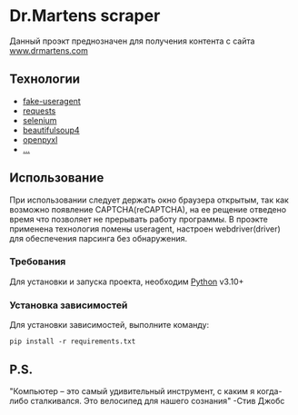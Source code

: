 # Dr.Martens scraper
Данный проэкт преднозначен для получения контента с сайта www.drmartens.com

## Технологии
- [fake-useragent](https://fake-useragent.readthedocs.io/en/latest/)
- [requests](https://requests.readthedocs.io/en/latest/)
- [selenium](https://selenium-python.readthedocs.io/)
- [beautifulsoup4](https://pypi.org/project/beautifulsoup4/)
- [openpyxl](https://openpyxl.readthedocs.io/en/stable/)
- [...](https://www.google.com/search?sca_esv=569950492&sxsrf=AM9HkKkLSyBwFYCESBSYg1acygNzgy2zZA:1696231140781&q=cat+picture&tbm=isch&source=lnms&sa=X&ved=2ahUKEwiGo-m06daBAxWF1QIHHW-EAPsQ0pQJegQIDBAB&biw=958&bih=913&dpr=1)

## Использование
При использовании следует держать окно браузера открытым, так как возможно появление CAPTCHA(reCAPTCHA), на ее рещение отведено время что позволяет не прерывать работу программы.
В проэкте применена технология помены useragent, настроен webdriver(driver) для обеспечения парсинга без обнаружения.
### Требования
Для установки и запуска проекта, необходим [Python](https://www.python.org/) v3.10+

### Установка зависимостей
Для установки зависимостей, выполните команду:
```
pip install -r requirements.txt
```

## P.S.
"Компьютер – это самый удивительный инструмент, с каким я когда-либо сталкивался. Это велосипед для нашего сознания"   -Стив Джобс
